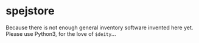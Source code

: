 spejstore
=========

Because there is not enough general inventory software invented here yet.
Please use Python3, for the love of `$deity`...
